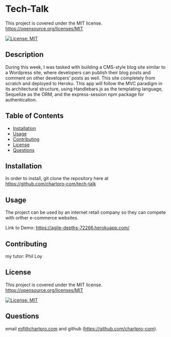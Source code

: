 # Tech-Talk


This project is covered under the MIT license. https://opensource.org/licenses/MIT
    
[![License: MIT](https://img.shields.io/badge/License-MIT-yellow.svg)](https://opensource.org/licenses/MIT)

## Description

During this week, I was tasked with building a CMS-style blog site similar to a Wordpress site, where developers can publish their blog posts and comment on other developers’ posts as well. This site completely from scratch and deployed to Heroku. This app will follow the MVC paradigm in its architectural structure, using Handlebars.js as the templating language, Sequelize as the ORM, and the express-session npm package for authentication.

## Table of Contents
- [Installation](#installation)
- [Usage](#usage)
- [Contributing](#contributing)
- [License](#license)
- [Questions](#questions)
   
## Installation

In order to install, git clone the repository here at https://github.com/chartpro-com/tech-talk

## Usage

The project can be used by an internet retail company so they can compete with orther e-commerce websites.

Link to Demo: https://agile-depths-72266.herokuapp.com/

## Contributing

my tutor: Phil Loy

## License

This project is covered under the MIT license. https://opensource.org/licenses/MIT
    
[![License: MIT](https://img.shields.io/badge/License-MIT-yellow.svg)](https://opensource.org/licenses/MIT)

## Questions

email mjf@chartpro.com and github (https://github.com/chartpro-com).
  